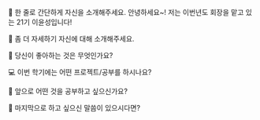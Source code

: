 👋 한 줄로 간단하게 자신을 소개해주세요.
안녕하세요~! 저는 이번년도 회장을 맡고 있는 21기 이윤성입니다!

🔎 좀 더 자세하기 자신에 대해 소개해주세요.


💌 당신이 좋아하는 것은 무엇인가요?


💻 이번 학기에는 어떤 프로젝트/공부를 하시나요?


👣 앞으로 어떤 것을 공부하고 싶으신가요?


💙 마지막으로 하고 싶으신 말씀이 있으시다면?

